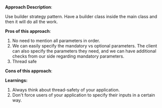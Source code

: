**Approach Description**:

Use builder strategy pattern. Have a builder class inside the main class and then it will do all the work.

**Pros of this approach**:

1. No need to mention all parameters in order.
2. We can easily specify the mandatory vs optional parameters. The client can also specify the parameters they need, and we can have additional checks from our side regarding mandatory parameters.
3. Thread safe

**Cons of this approach**:


**Learnings:**
1. Always think about thread-safety of your application.
2. Don't force users of your application to specify their inputs in a certain way.
